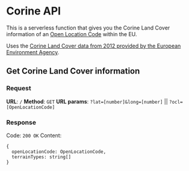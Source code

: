 # Corine API

This is a serverless function that gives you the Corine Land Cover information of an [Open Location Code](https://github.com/google/open-location-code) within the EU.

Uses the [Corine Land Cover data from 2012 provided by the European Environment Agency](http://copernicus.discomap.eea.europa.eu/arcgis/rest/services/Corine/CLC2012_WM/MapServer).

## Get Corine Land Cover information

### Request

**URL**: `/`
**Method**: `GET`
**URL params**: `?lat=[number]&long=[number]` || `?ocl=[OpenLocationCode]`

### Response

Code: `200 OK`
Content:

```
{
  openLocationCode: OpenLocationCode,
  terrainTypes: string[]
}
```
